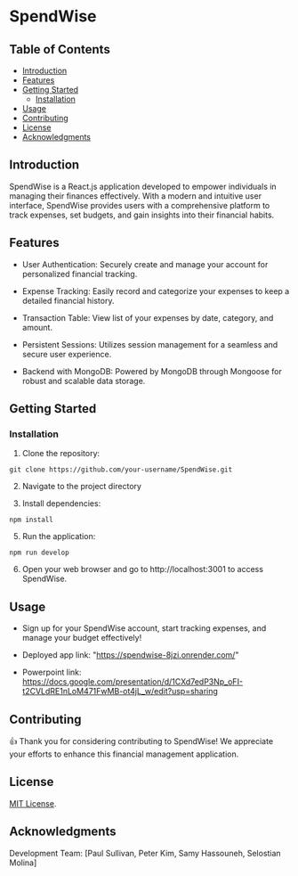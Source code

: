 # SpendWise

## Table of Contents
- [Introduction](#introduction)
- [Features](#features)
- [Getting Started](#getting-started)
  - [Installation](#installation)
- [Usage](#usage)
- [Contributing](#contributing)
- [License](#license)
- [Acknowledgments](#acknowledgments)

## Introduction

SpendWise is a React.js application developed to empower individuals in managing their finances effectively. With a modern and intuitive user interface, SpendWise provides users with a comprehensive platform to track expenses, set budgets, and gain insights into their financial habits.

## Features

* User Authentication: Securely create and manage your account for personalized financial tracking.

* Expense Tracking: Easily record and categorize your expenses to keep a detailed financial history.

* Transaction Table: View list of your expenses by date, category, and amount.

* Persistent Sessions: Utilizes session management for a seamless and secure user experience.

* Backend with MongoDB: Powered by MongoDB through Mongoose for robust and scalable data storage.

## Getting Started


### Installation

1. Clone the repository:
```
git clone https://github.com/your-username/SpendWise.git
```

2. Navigate to the project directory

3. Install dependencies:
```
npm install
```
5. Run the application:
```
npm run develop
```
6. Open your web browser and go to http://localhost:3001 to access SpendWise.

## Usage
* Sign up for your SpendWise account, start tracking expenses, and manage your budget effectively!

* Deployed app link: "https://spendwise-8jzi.onrender.com/"

* Powerpoint link: https://docs.google.com/presentation/d/1CXd7edP3Np_oFI-t2CVLdRE1nLoM471FwMB-ot4jL_w/edit?usp=sharing

## Contributing

👍 Thank you for considering contributing to SpendWise! We appreciate your efforts to enhance this financial management application.

## License

[MIT License](https://opensource.org/licenses/MIT).

## Acknowledgments

Development Team: [Paul Sullivan, Peter Kim, Samy Hassouneh, Selostian Molina]

